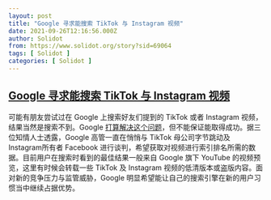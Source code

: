 ```yaml
---
layout: post
title: "Google 寻求能搜索 TikTok 与 Instagram 视频"
date: 2021-09-26T12:16:56.000Z
author: Solidot
from: https://www.solidot.org/story?sid=69064
tags: [ Solidot ]
categories: [ Solidot ]
---
```

<!--1632658616000-->
[Google 寻求能搜索 TikTok 与 Instagram 视频](https://www.solidot.org/story?sid=69064)
------

<div>
可能有朋友尝试过在 Google 上搜索好友们提到的 TikTok 或者 Instagram 视频，结果当然是搜索不到。Google <a href="https://www.theinformation.com/articles/google-seeks-search-deals-for-tiktok-and-instagram-videos">打算解决这个问题</a>，但不能保证能取得成功。据三位知情人士透露，Google 高管一直在悄悄与 TikTok 母公司字节跳动及 Instagram所有者 Facebook 进行谈判，希望获取对视频进行索引排名所需的数据。目前用户在搜索时看到的最佳结果一般来自 Google 旗下 YouTube 的视频预览，这里有时候会转载一些 TikTok 及 Instagram 视频的低清版本或盗版内容。面对新的竞争压力与监管威胁，Google 明显希望能让自己的搜索引擎在新的用户习惯当中继续占据优势。
</div>
